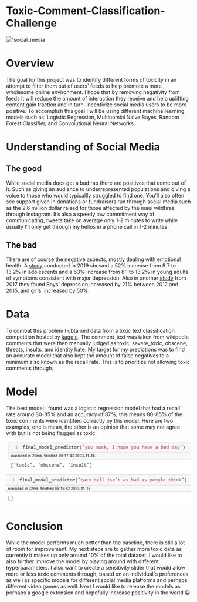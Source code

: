 # Toxic-Comment-Classification-Challenge
!['social_media](https://www.stockvault.net/data/2019/10/07/269936/preview16.jpg)
# Overview
The goal for this project was to identify different forms of toxicity in an attempt to filter them out of users' feeds to help promote a more wholesome online environment. I hope that by removing negativity from feeds it will reduce the amount of interaction they receive and help uplifting content gain traction and in turn, incentivize social media users to be more positive.
To accomplish this goal I will be using different machine learning models such as: Logistic Regression, Multinomial Naive Bayes, Random Forest Classifier, and Convolutional Neural Networks.

# Understanding of Social Media

## The good
While social media does get a bad rap there are positives that come out of it. Such as giving an audience to underrepresented populations and giving a voice to those who would typicallly struggled to find one. You’ll also often see support given in donations or fundraisers run through social media such as the 2.6 million dollar raised for those affected by the maui wildfires through instagram. It’s also a speedy low commitment way of communicating, tweets take on average only 1-2 minutes to write while usually I’ll only get through my hellos in a phone call in 1-2 minutes.

## The bad
There are of course the negative aspects, mostly dealing with emotional health. 
A [study](https://www.sciencedaily.com/releases/2019/03/190315110908.htm) conducted in 2019 showed a 52% increase from 8.7 to 13.2% in adolescents and a 63% increase from 8.1 to 13.2% in young adults of symptoms consistent with major depression. Also in another [study](https://childmind.org/article/is-social-media-use-causing-depression/) from 2017 they found Boys’ depression increased by 21% between 2012 and 2015, and girls’ increased by 50%.

# Data
To combat this problem I obtained data from a toxic text classification competition hosted by [kaggle](https://www.kaggle.com/competitions/jigsaw-toxic-comment-classification-challenge/data).
The comment_text was taken from wikipedia comments that were then manually judged as toxic, severe_toxic, obscene, threats, insults, and identity hate. My target for my predictions was to find an accurate model that also kept the amount of false negatives to a minimum also known as the recall rate. This is to prioritize not allowing toxic comments through.

# Model
The best model I found was a logistic regression model that had a recall rate around 80-85% and an accuracy of 87%, this means 80-85% of the toxic comments were identified correctly by this model. Here are two examples, one is mean, the other is an opinion that some may not agree with but is not being flagged as toxic. 

!['model_examples'](model_examples.png)


# Conclusion

While the model performs much better than the baseline, there is still a lot of room for improvement. My next steps are to gather more toxic data as currently it makes up only around 10% of the total dataset. I would like to also further improve the model by playing around with different hyperparameters. I also want to create a sensitivity slider that would allow more or less toxic comments through, based on an individual's preferences as well as specific models for different social media platforms and perhaps different video games as well. Next I would like to release the models as perhaps a google extension and hopefully increase positivity in the world 😀
